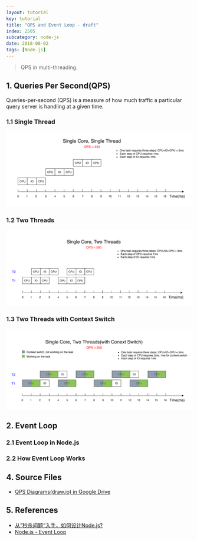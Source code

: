 ```yaml
---
layout: tutorial
key: tutorial
title: "QPS and Event Loop - draft"
index: 2505
subcategory: node-js
date: 2018-08-02
tags: [Node.js]
---
```


> QPS in multi-threading.

## 1. Queries Per Second(QPS)
Queries-per-second (QPS) is a measure of how much traffic a particular query server is handling at a given time.
### 1.1 Single Thread
![image](/public/images/frontend/2505/qps-single-thread.png)
### 1.2 Two Threads
![image](/public/images/frontend/2505/qps-two-threads.png)
### 1.3 Two Threads with Context Switch
![image](/public/images/frontend/2505/qps-conext-switch.png)

## 2. Event Loop
### 2.1 Event Loop in Node.js
### 2.2 How Event Loop Works

## 4. Source Files
* [QPS Diagrams(draw.io) in Google Drive](https://drive.google.com/file/d/1f-zd-1tyx30HZs11Y39sPgwyvlYlF9_T/view?usp=sharing)

## 5. References
* [从”秒杀问题“入手，如何设计Node.js?](https://www.youtube.com/watch?v=YVQNA1y6NEg&t=1461s)
* [Node.js - Event Loop](https://www.tutorialspoint.com/nodejs/nodejs_event_loop)
